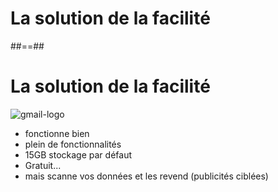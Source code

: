 # La solution de la facilité

##==##
<!-- .slide: class="logo-and-list" -->
# La solution de la facilité

![gmail-logo](./assets/images/gmail-logo.png)
<br/>
-   fonctionne bien
-   plein de fonctionnalités
-   15GB stockage par défaut
-   Gratuit...
-   mais scanne vos données et les revend (publicités ciblées)
<!-- .element: class="list-fragment" -->


